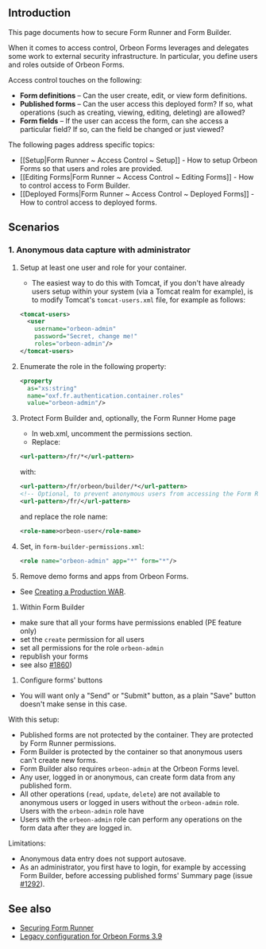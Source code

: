 ## Introduction

This page documents how to secure Form Runner and Form Builder.

When it comes to access control, Orbeon Forms leverages and delegates some work to external security infrastructure. In particular, you define users and roles outside of Orbeon Forms.

Access control touches on the following:

* __Form definitions__ – Can the user create, edit, or view form definitions.
* __Published forms__ – Can the user access this deployed form? If so, what operations (such as creating, viewing, editing, deleting) are allowed?
* __Form fields__ – If the user can access the form, can she access a particular field? If so, can the field be changed or just viewed?

The following pages address specific topics:

- [[Setup|Form Runner ~ Access Control ~ Setup]] - How to setup Orbeon Forms so that users and roles are provided.
- [[Editing Forms|Form Runner ~ Access Control ~ Editing Forms]] - How to control access to Form Builder.
- [[Deployed Forms|Form Runner ~ Access Control ~ Deployed Forms]] - How to control access to deployed forms.

## Scenarios

### 1. Anonymous data capture with administrator

1. Setup at least one user and role for your container.
    - The easiest way to do this with Tomcat, if you don't have already users setup within your system (via a Tomcat realm for example), is to modify Tomcat's `tomcat-users.xml` file, for example as follows:

    ```xml
    <tomcat-users>
      <user
        username="orbeon-admin"
        password="Secret, change me!" 
        roles="orbeon-admin"/>
    </tomcat-users>
    ```

1. Enumerate the role in the following property:

    ```xml
    <property
      as="xs:string"
      name="oxf.fr.authentication.container.roles"
      value="orbeon-admin"/>
    ```
1. Protect Form Builder and, optionally, the Form Runner Home page
    - In web.xml, uncomment the permissions section.
    - Replace:

    ```xml
    <url-pattern>/fr/*</url-pattern>
    ```

    with:

    ```xml
    <url-pattern>/fr/orbeon/builder/*</url-pattern>
    <!-- Optional, to prevent anonymous users from accessing the Form Runner Home Page -->
    <url-pattern>/fr/</url-pattern>
    ```
    and replace the role name:

    ```xml
    <role-name>orbeon-user</role-name>
    ```
1. Set, in `form-builder-permissions.xml`:

    ```xml
    <role name="orbeon-admin" app="*" form="*"/>
    ```
1. Remove demo forms and apps from Orbeon Forms.
  - See [Creating a Production WAR](https://github.com/orbeon/orbeon-forms/wiki/Installation-~-Creating-a-Production-WAR).
1. Within Form Builder
  - make sure that all your forms have permissions enabled (PE feature only)
  - set the `create` permission for all users
  - set all permissions for the role `orbeon-admin`
  - republish your forms
  - see also [#1860](https://github.com/orbeon/orbeon-forms/issues/1860))
1. Configure forms' buttons
  - You will want only a "Send" or "Submit" button, as a plain "Save" button doesn't make sense in this case.

With this setup:

- Published forms are not protected by the container. They are protected by Form Runner permissions.
- Form Builder is protected by the container so that anonymous users can't create new forms.
- Form Builder also requires `orbeon-admin` at the Orbeon Forms level.
- Any user, logged in or anonymous, can create form data from any published form.
- All other operations (`read`, `update`, `delete`) are not available to anonymous users or logged in users without the `orbeon-admin` role.
Users with the `orbeon-admin` role have
- Users with the `orbeon-admin` role can perform any operations on the form data after they are logged in.

Limitations:

- Anonymous data entry does not support autosave.
- As an administrator, you first have to login, for example by accessing Form Builder, before accessing published forms' Summary page (issue [#1292](https://github.com/orbeon/orbeon-forms/issues/1292)).


## See also

- [Securing Form Runner](http://wiki.orbeon.com/forms/doc/user-guide/form-runner-user-guide#TOC-Securing-Form-Runner)
- [Legacy configuration for Orbeon Forms 3.9](http://wiki.orbeon.com/forms/doc/developer-guide/form-runner/access-control)
